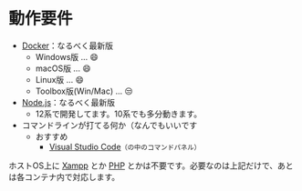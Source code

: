 動作要件
=======

- [Docker](https://www.docker.com/)：なるべく最新版
  - Windows版 ... 😄
  - macOS版 ... 😄
  - Linux版 ... 😄
  - Toolbox版(Win/Mac) ... 😒
- [Node.js](https://nodejs.org/en/)：なるべく最新版
  - 12系で開発してます。10系でも多分動きます。
- コマンドラインが打てる何か（なんでもいいです
  - おすすめ
    - [Visual Studio Code](https://azure.microsoft.com/ja-jp/products/visual-studio-code/)<small>（の中のコマンドパネル）</small>


ホストOS上に [Xampp](https://www.apachefriends.org/jp/index.html) とか [PHP](https://www.php.net/) とかは不要です。必要なのは上記だけで、あとは各コンテナ内で対応します。
